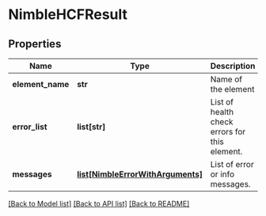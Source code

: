 # NimbleHCFResult

## Properties
Name | Type | Description | Notes
------------ | ------------- | ------------- | -------------
**element_name** | **str** | Name of the element | [optional] 
**error_list** | **list[str]** | List of health check errors for this element. | [optional] 
**messages** | [**list[NimbleErrorWithArguments]**](NimbleErrorWithArguments.md) | List of error or info messages. | [optional] 

[[Back to Model list]](../README.md#documentation-for-models) [[Back to API list]](../README.md#documentation-for-api-endpoints) [[Back to README]](../README.md)


